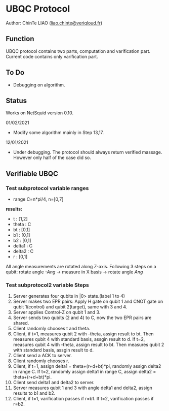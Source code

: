# UBQC Protocol
Author: ChinTe LIAO (liao.chinte@veriqloud.fr)

## Function

UBQC protocol contains two parts, computation and varification part. Current code contains only varification part.


## To Do

- Debugging on algorithm.


## Status

Works on NetSquid version 0.10.


01/02/2021
- Modify some algorithm mainly in Step 13,17.

12/01/2021
- Under debugging. The protocol should always return verified massage. However only half of the case did so.





## Verifiable UBQC


### Test subprotocol variable ranges
- range C=n*pi/4, n=[0,7]

**results:**
- t : [1,2]
- theta : C
- bt : [0,1]
- b1 : [0,1]
- b2 : [0,1]
- delta1 : C
- delta2 : C
- r : [0,1]

All angle measurements are rotated along Z-axis. Following 3 steps on a qubit:
rotate angle *-Ang* -> measure in X basis -> rotate angle *Ang*

### Test subprotocol2 variable Steps

1. Server generates four qubits in |0> state.(label 1 to 4)
2. Server makes two EPR pairs: Apply H gate on qubit 1 and CNOT gate on qubit 1(control) and qubit 2(target), same with 3 and 4. 
3. Server applies Control-Z on qubit 1 and 3.
4. Server sends two qubits (2 and 4) to C, now the two EPR pairs are shared.
5. Client randomly chooses t and theta.
6. Client, if t=1, measures qubit 2 with -theta, assign result to bt. Then measures qubit 4 with standard basis, assgin result to d.
   If t=2, measures qubit 4 with -theta, assign result to bt. Then measures qubit 2 with standard basis, assgin result to d.
7. Client send a ACK to server.
8. Client randomly chooses r.
9. Client, if t=1, assign delta1 = theta+(r+d+bt)*pi, randomly assign delta2 in range C.
   If t=2, randomly assign delta1 in range C, assign delta2 = theta+(r+d+bt)*pi.
10. Client send delta1 and delta2 to server.
11. Server measures qubit 1 and 3 with angle delta1 and delta2, assign results to b1 and b2.
12. Client, if t=1, varification passes if r=b1.
    If t=2, varification passes if r=b2.
